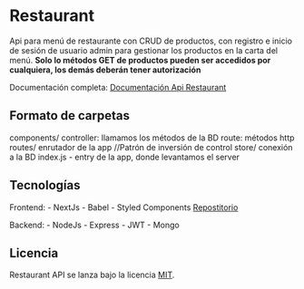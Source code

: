# Restaurant
   Api para menú de restaurante con CRUD de productos, con registro e inicio de sesión de usuario admin para gestionar los productos en la carta del menú. **Solo lo métodos GET de productos pueden ser accedidos por cualquiera, los demás deberán tener autorización**

   Documentación completa:
      [Documentación Api Restaurant](http://localhost:3001/api-docs/)

## Formato de carpetas

   components/
      controller: llamamos los métodos de la BD
      route: métodos http
   routes/
      enrutador de la app //Patrón de inversión de control
   store/
      conexión a la BD
   index.js - entry de la app, donde levantamos el server

## Tecnologías

   Frontend:
      - NextJs
      - Babel
      - Styled Components
      [Repostitorio](https://github.com/DanielSantos495/restaurant)

   Backend:
      - NodeJs
      - Express
      - JWT
      - Mongo

## Licencia
   Restaurant API se lanza bajo la licencia [MIT](https://opensource.org/licenses/MIT).
